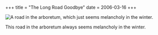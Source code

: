 +++
title = "The Long Road Goodbye"
date = 2006-03-16
+++

![A road in the arboretum, which just seems melancholy in the winter.](/photos/LongRoadGoodbye.jpg)

This road in the arboretum always seems melancholy in the winter.
